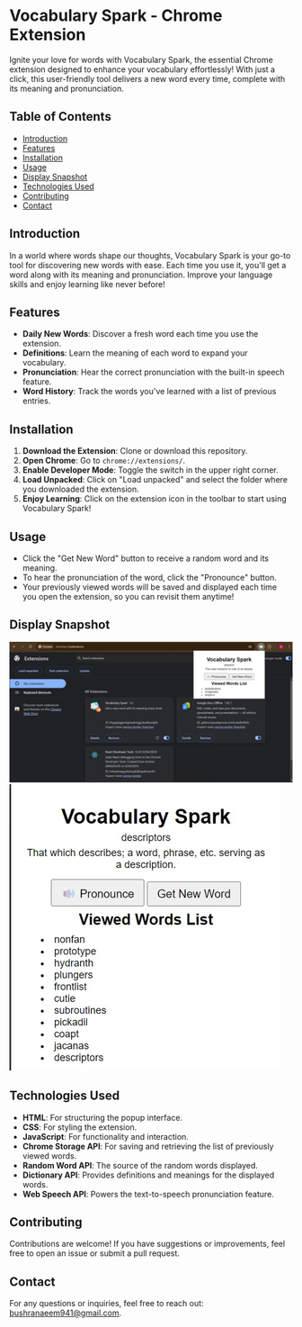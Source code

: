 # Vocabulary Spark - Chrome Extension

Ignite your love for words with Vocabulary Spark, the essential Chrome extension designed to enhance your vocabulary effortlessly! 
With just a click, this user-friendly tool delivers a new word every time, complete with its meaning and pronunciation.

## Table of Contents
- [Introduction](#introduction)
- [Features](#features)
- [Installation](#installation)
- [Usage](#usage)
- [Display Snapshot](#display-snapshot)
- [Technologies Used](#technologies-used)
- [Contributing](#contributing)
- [Contact](#contact)

## Introduction
In a world where words shape our thoughts, Vocabulary Spark is your go-to tool for discovering new words with ease. 
Each time you use it, you'll get a word along with its meaning and pronunciation. Improve your language skills and enjoy learning like never before!

## Features
- **Daily New Words**: Discover a fresh word each time you use the extension.
- **Definitions**: Learn the meaning of each word to expand your vocabulary.
- **Pronunciation**: Hear the correct pronunciation with the built-in speech feature.
- **Word History**: Track the words you've learned with a list of previous entries.

## Installation
1. **Download the Extension**: Clone or download this repository.
2. **Open Chrome**: Go to `chrome://extensions/`.
3. **Enable Developer Mode**: Toggle the switch in the upper right corner.
4. **Load Unpacked**: Click on "Load unpacked" and select the folder where you downloaded the extension.
5. **Enjoy Learning**: Click on the extension icon in the toolbar to start using Vocabulary Spark!

## Usage
- Click the "Get New Word" button to receive a random word and its meaning.
- To hear the pronunciation of the word, click the "Pronounce" button.
- Your previously viewed words will be saved and displayed each time you open the extension, so you can revisit them anytime!

## Display Snapshot
![alt text](image-1.png)
![alt text](image-2.png)

## Technologies Used
- **HTML**: For structuring the popup interface.
- **CSS**: For styling the extension.
- **JavaScript**: For functionality and interaction.
- **Chrome Storage API**: For saving and retrieving the list of previously viewed words.
- **Random Word API**: The source of the random words displayed.
- **Dictionary API**: Provides definitions and meanings for the displayed words.
- **Web Speech API**: Powers the text-to-speech pronunciation feature.

## Contributing
Contributions are welcome! If you have suggestions or improvements, feel free to open an issue or submit a pull request.

## Contact
For any questions or inquiries, feel free to reach out: bushranaeem941@gmail.com.
